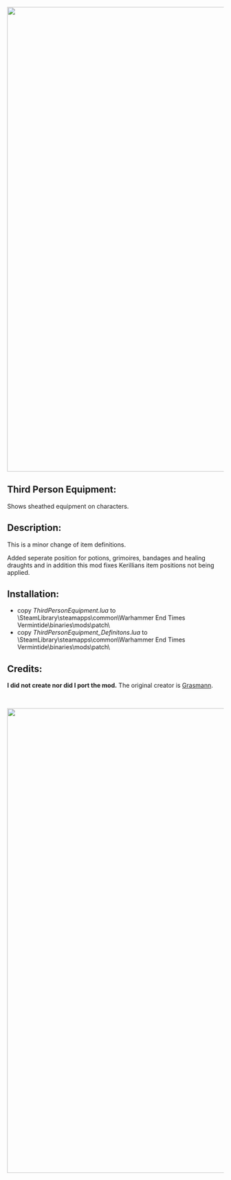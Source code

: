 <p align="center">
  <img src="../../../assets/banner-top.png" width="1080">
</p>

## Third Person Equipment:
Shows sheathed equipment on characters. 

## Description:
This is a minor change of item definitions.  

Added seperate position for potions, grimoires, bandages and healing draughts and in addition this mod fixes Kerillians item positions not being applied.

## Installation:
- copy *ThirdPersonEquipment.lua* to \SteamLibrary\steamapps\common\Warhammer End Times Vermintide\binaries\mods\patch\
- copy *ThirdPersonEquipment_Definitons.lua* to \SteamLibrary\steamapps\common\Warhammer End Times Vermintide\binaries\mods\patch\

## Credits:
**I did not create nor did I port the mod.** The original creator is [Grasmann](https://www.nexusmods.com/vermintide/mods/3).

<br/>

<p align="center">
  <img src="../../../assets/banner-buttom.png" width="1080">
</p>
